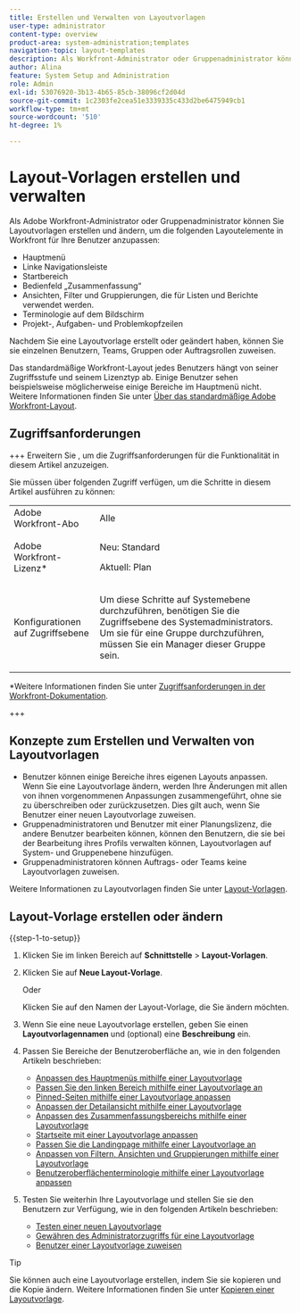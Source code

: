 ```yaml
---
title: Erstellen und Verwalten von Layoutvorlagen
user-type: administrator
content-type: overview
product-area: system-administration;templates
navigation-topic: layout-templates
description: Als Workfront-Administrator oder Gruppenadministrator können Sie Layoutvorlagen erstellen und ändern, um Layoutelemente in Workfront für Ihre Benutzer anzupassen.
author: Alina
feature: System Setup and Administration
role: Admin
exl-id: 53076920-3b13-4b65-85cb-38096cf2d04d
source-git-commit: 1c2303fe2cea51e3339335c433d2be6475949cb1
workflow-type: tm+mt
source-wordcount: '510'
ht-degree: 1%

---
```


# Layout-Vorlagen erstellen und verwalten

<!--Audited: 12/2023-->

<!--
**DON'T DELETE, DRAFT OR HIDE THIS ARTICLE. IT IS LINKED TO THE PRODUCT, THROUGH THE CONTEXT SENSITIVE HELP LINKS.
-->

Als Adobe Workfront-Administrator oder Gruppenadministrator können Sie Layoutvorlagen erstellen und ändern, um die folgenden Layoutelemente in Workfront für Ihre Benutzer anzupassen:

* Hauptmenü
* Linke Navigationsleiste
* Startbereich
* Bedienfeld „Zusammenfassung“
* Ansichten, Filter und Gruppierungen, die für Listen und Berichte verwendet werden.
* Terminologie auf dem Bildschirm
* Projekt-, Aufgaben- und Problemkopfzeilen

Nachdem Sie eine Layoutvorlage erstellt oder geändert haben, können Sie sie einzelnen Benutzern, Teams, Gruppen oder Auftragsrollen zuweisen.

Das standardmäßige Workfront-Layout jedes Benutzers hängt von seiner Zugriffsstufe und seinem Lizenztyp ab. Einige Benutzer sehen beispielsweise möglicherweise einige Bereiche im Hauptmenü nicht. Weitere Informationen finden Sie unter [Über das standardmäßige Adobe Workfront-Layout](../../../administration-and-setup/customize-workfront/use-layout-templates/about-the-default-wf-layout.md).

## Zugriffsanforderungen

+++ Erweitern Sie , um die Zugriffsanforderungen für die Funktionalität in diesem Artikel anzuzeigen.

Sie müssen über folgenden Zugriff verfügen, um die Schritte in diesem Artikel ausführen zu können:

<table style="table-layout:auto"> 
 <col> 
 <col> 
 <tbody> 
  <tr> 
   <td role="rowheader">Adobe Workfront-Abo</td> 
   <td>Alle</td> 
  </tr> 
  <tr> 
   <td role="rowheader">Adobe Workfront-Lizenz*</td> 
   <td><p>Neu: Standard</p>
  <p> Aktuell: Plan</p>
   </td> 
  </tr> 
  <tr> 
   <td role="rowheader">Konfigurationen auf Zugriffsebene</td> 
   <td> <p>Um diese Schritte auf Systemebene durchzuführen, benötigen Sie die Zugriffsebene des Systemadministrators.
Um sie für eine Gruppe durchzuführen, müssen Sie ein Manager dieser Gruppe sein.</p> </td> 
  </tr> 
 </tbody> 
</table>

*Weitere Informationen finden Sie unter [Zugriffsanforderungen in der Workfront-Dokumentation](/help/quicksilver/administration-and-setup/add-users/access-levels-and-object-permissions/access-level-requirements-in-documentation.md).

+++

## Konzepte zum Erstellen und Verwalten von Layoutvorlagen

* Benutzer können einige Bereiche ihres eigenen Layouts anpassen. Wenn Sie eine Layoutvorlage ändern, werden Ihre Änderungen mit allen von ihnen vorgenommenen Anpassungen zusammengeführt, ohne sie zu überschreiben oder zurückzusetzen. Dies gilt auch, wenn Sie Benutzer einer neuen Layoutvorlage zuweisen.
* Gruppenadministratoren und Benutzer mit einer Planungslizenz, die andere Benutzer bearbeiten können, können den Benutzern, die sie bei der Bearbeitung ihres Profils verwalten können, Layoutvorlagen auf System- und Gruppenebene hinzufügen.
* Gruppenadministratoren können Auftrags- oder Teams keine Layoutvorlagen zuweisen.

Weitere Informationen zu Layoutvorlagen finden Sie unter [Layout-Vorlagen](../../../administration-and-setup/customize-workfront/use-layout-templates/use-layout-templates-customize-ui.md).

<!--removed this from above, but keeping it for a bit, in case it will be needed - known issue around old templates still visible at time:
* Your older layout templates created in Adobe Workfront Classic have been automatically available in your instance of the new Adobe Workfront experience since they were migrated in early Fall 2019. Layout templates created in Adobe Workfront Classic after that time were migrated in April 2020. We recommend that you update these layout templates in the new Adobe Workfront experience to take advantage of new functionality and to make them even more useful in that environment.
-->

## Layout-Vorlage erstellen oder ändern

{{step-1-to-setup}}

1. Klicken Sie im linken Bereich auf **Schnittstelle** > **Layout-Vorlagen**.

1. Klicken Sie auf **Neue Layout-Vorlage**.

   Oder

   Klicken Sie auf den Namen der Layout-Vorlage, die Sie ändern möchten.

1. Wenn Sie eine neue Layoutvorlage erstellen, geben Sie einen **Layoutvorlagennamen** und (optional) eine **Beschreibung** ein.

1. Passen Sie Bereiche der Benutzeroberfläche an, wie in den folgenden Artikeln beschrieben:

   * [Anpassen des Hauptmenüs mithilfe einer Layoutvorlage](../../../administration-and-setup/customize-workfront/use-layout-templates/customize-main-menu.md)
   * [Passen Sie den linken Bereich mithilfe einer Layoutvorlage an](../../../administration-and-setup/customize-workfront/use-layout-templates/customize-left-panel.md)
   * [Pinned-Seiten mithilfe einer Layoutvorlage anpassen](../../../administration-and-setup/customize-workfront/use-layout-templates/customize-pinned-pages.md)
   * [Anpassen der Detailansicht mithilfe einer Layoutvorlage](../../../administration-and-setup/customize-workfront/use-layout-templates/customize-details-view-layout-template.md)
   * [Anpassen des Zusammenfassungsbereichs mithilfe einer Layoutvorlage](../../../administration-and-setup/customize-workfront/use-layout-templates/customize-home-summary-layout-template.md)
   * [Startseite mit einer Layoutvorlage anpassen](/help/quicksilver/administration-and-setup/customize-workfront/use-layout-templates/customize-new-home-layout-template.md)
   * [Passen Sie die Landingpage mithilfe einer Layoutvorlage an](../../../administration-and-setup/customize-workfront/use-layout-templates/customize-landing-page.md)
   * [Anpassen von Filtern, Ansichten und Gruppierungen mithilfe einer Layoutvorlage](../../../administration-and-setup/customize-workfront/use-layout-templates/customize-fvg-list-controls-layout-template.md)
   * [Benutzeroberflächenterminologie mithilfe einer Layoutvorlage anpassen](../../../administration-and-setup/customize-workfront/use-layout-templates/customize-terminology.md)

1. Testen Sie weiterhin Ihre Layoutvorlage und stellen Sie sie den Benutzern zur Verfügung, wie in den folgenden Artikeln beschrieben:

   * [Testen einer neuen Layoutvorlage](../../../administration-and-setup/customize-workfront/use-layout-templates/test-a-layout-template.md)
   * [Gewähren des Administratorzugriffs für eine Layoutvorlage](../../../administration-and-setup/customize-workfront/use-layout-templates/grant-admin-access-layout-template.md)
   * [Benutzer einer Layoutvorlage zuweisen](../../../administration-and-setup/customize-workfront/use-layout-templates/assign-users-to-layout-template.md)

>[!TIP]
>
>Sie können auch eine Layoutvorlage erstellen, indem Sie sie kopieren und die Kopie ändern. Weitere Informationen finden Sie unter [Kopieren einer Layoutvorlage](../../../administration-and-setup/customize-workfront/use-layout-templates/copy-a-layout-template.md).

